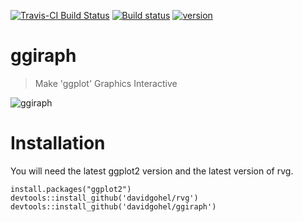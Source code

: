 [![Travis-CI Build Status](https://travis-ci.org/davidgohel/ggiraph.svg?branch=master)](https://travis-ci.org/davidgohel/ggiraph)
[![Build status](https://ci.appveyor.com/api/projects/status/github/davidgohel/ggiraph?branch=master)](https://ci.appveyor.com/project/davidgohel/ggiraph/branch/master)
[![version](http://www.r-pkg.org/badges/version/ggiraph)](http://www.r-pkg.org/pkg/ggiraph)


# ggiraph

> Make 'ggplot' Graphics Interactive

![ggiraph](https://upload.wikimedia.org/wikipedia/commons/thumb/e/e4/Teulogo.svg/200px-Teulogo.svg.png)

# Installation 

You will need the latest ggplot2 version and the latest version of 
rvg.


    install.packages("ggplot2")
    devtools::install_github('davidgohel/rvg')
    devtools::install_github('davidgohel/ggiraph')



